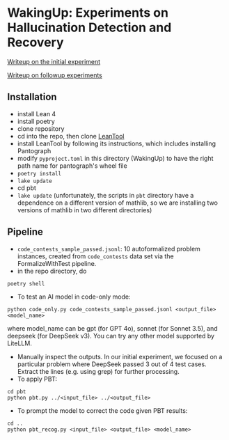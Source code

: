 # WakingUp: Experiments on Hallucination Detection and Recovery

[Writeup on the initial experiment](https://gasstationmanager.github.io/ai/2025/01/22/hallucination.html)

[Writeup on followup experiments](https://gasstationmanager.github.io/ai/2025/02/05/hallucination-followup.html)

## Installation

- install Lean 4
- install poetry
- clone repository
- cd into the repo, then clone [LeanTool](https://github.com/GasStationManager/LeanTool)
- install LeanTool by following its instructions, which includes installing Pantograph
- modify `pyproject.toml` in this directory (WakingUp) to have the right path name for pantograph's wheel file
- `poetry install`
- `lake update`
- cd pbt
- `lake update` (unfortunately, the scripts in `pbt` directory have a dependence on a different version of mathlib, so we are installing two versions of mathlib in two different directories)


## Pipeline
- `code_contests_sample_passed.jsonl`: 10 autoformalized problem instances, created from `code_contests` data set via the FormalizeWithTest pipeline.
- in the repo directory, do
```
poetry shell
```
- To test an AI model in code-only mode:
```
python code_only.py code_contests_sample_passed.jsonl <output_file> <model_name>
```
where model_name can be gpt (for GPT 4o), sonnet (for Sonnet 3.5), and deepseek (for DeepSeek v3). You can try any other model supported by LiteLLM.
- Manually inspect the outputs. In our initial experiment, we focused on a particular problem where DeepSeek passed 3 out of 4 test cases. 
Extract the lines (e.g. using grep) for further processing.
- To apply PBT:
```
cd pbt
python pbt.py ../<input_file> ../<output_file>
```
- To prompt the model to correct the code given PBT results:
```
cd ..
python pbt_recog.py <input_file> <output_file> <model_name>
``` 

